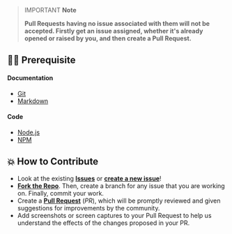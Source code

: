 > IMPORTANT **Note**
>
> **Pull Requests having no issue associated with them will not be accepted. Firstly get an issue assigned, whether it's already opened or raised by you, and then create a Pull Request.**

## 👨‍💻 Prerequisite

#### Documentation

- [Git](https://git-scm.com/)
- [Markdown](https://www.markdownguide.org/basic-syntax/)

#### Code

- [Node.js](https://nodejs.org/en/)
- [NPM](https://www.npmjs.com/)

## 💥 How to Contribute

- Look at the existing [**Issues**](https://github.com/Pradumnasaraf/BioDrop-CLI/issues) or [**create a new issue**](https://github.com/Pradumnasaraf/BioDrop-CLI/issues/new/choose)!
- [**Fork the Repo**](https://github.com/Pradumnasaraf/BioDrop-CLI/fork). Then, create a branch for any issue that you are working on. Finally, commit your work.
- Create a **[Pull Request](https://github.com/Pradumnasaraf/BioDrop-CLI/compare)** (_PR_), which will be promptly reviewed and given suggestions for improvements by the community.
- Add screenshots or screen captures to your Pull Request to help us understand the effects of the changes proposed in your PR.
